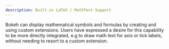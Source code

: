 ```yaml
---
description: Built-in LaTeX / MathText Support
---
```

Bokeh can display mathematical symbols and formulas by creating and using custom extensions.
Users have expressed a desire for this capability to be more directly integrated, e.g to draw math text for axis or tick labels, without needing to resort to a custom extension.
